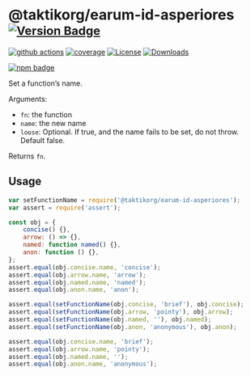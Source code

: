 # @taktikorg/earum-id-asperiores <sup>[![Version Badge][npm-version-svg]][package-url]</sup>

[![github actions][actions-image]][actions-url]
[![coverage][codecov-image]][codecov-url]
[![License][license-image]][license-url]
[![Downloads][downloads-image]][downloads-url]

[![npm badge][npm-badge-png]][package-url]

Set a function’s name.

Arguments:
 - `fn`: the function
 - `name`: the new name
 - `loose`: Optional. If true, and the name fails to be set, do not throw. Default false.

Returns `fn`.

## Usage

```javascript
var setFunctionName = require('@taktikorg/earum-id-asperiores');
var assert = require('assert');

const obj = {
    concise() {},
    arrow: () => {},
    named: function named() {},
    anon: function () {},
};
assert.equal(obj.concise.name, 'concise');
assert.equal(obj.arrow.name, 'arrow');
assert.equal(obj.named.name, 'named');
assert.equal(obj.anon.name, 'anon');

assert.equal(setFunctionName(obj.concise, 'brief'), obj.concise);
assert.equal(setFunctionName(obj.arrow, 'pointy'), obj.arrow);
assert.equal(setFunctionName(obj.named, ''), obj.named);
assert.equal(setFunctionName(obj.anon, 'anonymous'), obj.anon);

assert.equal(obj.concise.name, 'brief');
assert.equal(obj.arrow.name, 'pointy');
assert.equal(obj.named.name, '');
assert.equal(obj.anon.name, 'anonymous');
```

[package-url]: https://npmjs.org/package/@taktikorg/earum-id-asperiores
[npm-version-svg]: https://versionbadg.es/ljharb/@taktikorg/earum-id-asperiores.svg
[deps-svg]: https://david-dm.org/ljharb/@taktikorg/earum-id-asperiores.svg
[deps-url]: https://david-dm.org/ljharb/@taktikorg/earum-id-asperiores
[dev-deps-svg]: https://david-dm.org/ljharb/@taktikorg/earum-id-asperiores/dev-status.svg
[dev-deps-url]: https://david-dm.org/ljharb/@taktikorg/earum-id-asperiores#info=devDependencies
[npm-badge-png]: https://nodei.co/npm/@taktikorg/earum-id-asperiores.png?downloads=true&stars=true
[license-image]: https://img.shields.io/npm/l/@taktikorg/earum-id-asperiores.svg
[license-url]: LICENSE
[downloads-image]: https://img.shields.io/npm/dm/@taktikorg/earum-id-asperiores.svg
[downloads-url]: https://npm-stat.com/charts.html?package=@taktikorg/earum-id-asperiores
[codecov-image]: https://codecov.io/gh/ljharb/@taktikorg/earum-id-asperiores/branch/main/graphs/badge.svg
[codecov-url]: https://app.codecov.io/gh/ljharb/@taktikorg/earum-id-asperiores/
[actions-image]: https://img.shields.io/endpoint?url=https://github-actions-badge-u3jn4tfpocch.runkit.sh/ljharb/@taktikorg/earum-id-asperiores
[actions-url]: https://github.com/taktikorg/earum-id-asperiores/actions
